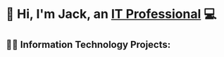<h1>👋 Hi, I'm Jack, an <a href="https://www.linkedin.com/in/jack-glazer">IT Professional</a> 💻

<h2>👨‍💻 Information Technology Projects:</h2>

<!--
**jackrobert0220/jackrobert0220** is a ✨ _special_ ✨ repository because its `README.md` (this file) appears on your GitHub profile.

Here are some ideas to get you started:

- 🔭 I’m currently working on ...
- 🌱 I’m currently learning ...
- 👯 I’m looking to collaborate on ...
- 🤔 I’m looking for help with ...
- 💬 Ask me about ...
- 📫 How to reach me: ...
- 😄 Pronouns: ...
- ⚡ Fun fact: ...
-->
